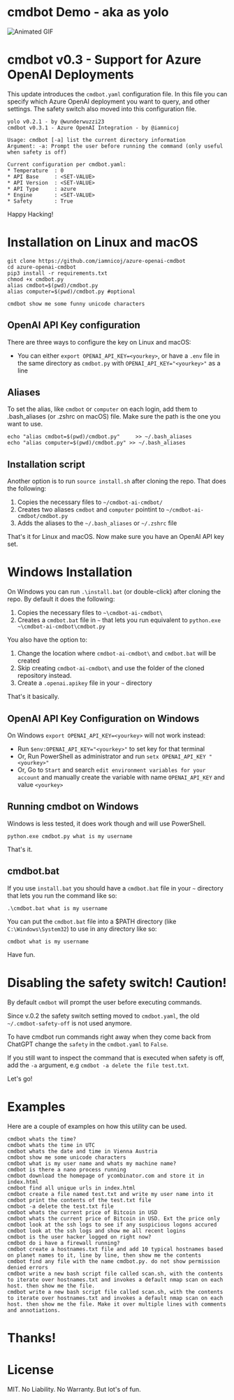 # cmdbot Demo - aka as yolo

![Animated GIF](https://github.com/wunderwuzzi23/blog/raw/master/static/images/2023/yolo-shell-anim-gif.gif)

# cmdbot v0.3 - Support for Azure OpenAI Deployments

This update introduces the `cmdbot.yaml` configuration file. In this file you can specify which Azure OpenAI deployment you want to query, and other settings. The safety switch also moved into this configuration file.


```
yolo v0.2.1 - by @wunderwuzzi23
cmdbot v0.3.1 - Azure OpenAI Integration - by @iamnicoj

Usage: cmdbot [-a] list the current directory information
Argument: -a: Prompt the user before running the command (only useful when safety is off)

Current configuration per cmdbot.yaml:
* Temperature  : 0
* API Base     : <SET-VALUE>
* API Version  : <SET-VALUE>
* API Type     : azure
* Engine       : <SET-VALUE>
* Safety       : True
```

Happy Hacking!

# Installation on Linux and macOS

```
git clone https://github.com/iamnicoj/azure-openai-cmdbot
cd azure-openai-cmdbot
pip3 install -r requirements.txt
chmod +x cmdbot.py
alias cmdbot=$(pwd)/cmdbot.py
alias computer=$(pwd)/cmdbot.py #optional

cmdbot show me some funny unicode characters
```

## OpenAI API Key configuration

There are three ways to configure the key on Linux and macOS:
- You can either `export OPENAI_API_KEY=<yourkey>`, or have a `.env` file in the same directory as `cmdbot.py` with `OPENAI_API_KEY="<yourkey>"` as a line

## Aliases

To set the alias, like `cmdbot` or `computer` on each login, add them to .bash_aliases (or .zshrc on macOS) file. Make sure the path is the one you want to use.

```
echo "alias cmdbot=$(pwd)/cmdbot.py"     >> ~/.bash_aliases
echo "alias computer=$(pwd)/cmdbot.py" >> ~/.bash_aliases
```

## Installation script

Another option is to run `source install.sh` after cloning the repo. That does the following:
1. Copies the necessary files to `~/cmdbot-ai-cmdbot/`
2. Creates two aliases `cmdbot` and `computer` pointint to `~/cmdbot-ai-cmdbot/cmdbot.py`
3. Adds the aliases to the `~/.bash_aliases` or `~/.zshrc` file

That's it for Linux and macOS. Now make sure you have an OpenAI API key set.

# Windows Installation

On Windows you can run `.\install.bat` (or double-click) after cloning the repo. By default it does the following:
1. Copies the necessary files to `~\cmdbot-ai-cmdbot\`
2. Creates a `cmdbot.bat` file in `~` that lets you run equivalent to `python.exe ~\cmdbot-ai-cmdbot\cmdbot.py`

You also have the option to:
1. Change the location where `cmdbot-ai-cmdbot\` and `cmdbot.bat` will be created
2. Skip creating `cmdbot-ai-cmdbot\` and use the folder of the cloned repository instead.
3. Create a `.openai.apikey` file in your `~` directory

That's it basically.

## OpenAI API Key Configuration on Windows

On Windows `export OPENAI_API_KEY=<yourkey>` will not work instead:
- Run `$env:OPENAI_API_KEY="<yourkey>"` to set key for that terminal
- Or, Run PowerShell as administrator and run `setx OPENAI_API_KEY "<yourkey>"`
- Or, Go to `Start` and search `edit environment variables for your account` and manually create the variable with name `OPENAI_API_KEY` and value `<yourkey>`


## Running cmdbot on Windows 

Windows is less tested, it does work though and will use PowerShell.

```
python.exe cmdbot.py what is my username
```

That's it.

## cmdbot.bat

If you use `install.bat` you should have a `cmdbot.bat` file in your `~` directory that lets you run the command like so:

```
.\cmdbot.bat what is my username
```

You can put the `cmdbot.bat` file into a $PATH directory (like `C:\Windows\System32`) to use in any directory like so:

```
cmdbot what is my username
```

Have fun.

# Disabling the safety switch! **Caution!**

By default `cmdbot` will prompt the user before executing commands. 

Since v.0.2 the safety switch setting moved to `cmdbot.yaml`, the old `~/.cmdbot-safety-off` is not used anymore. 

To have cmdbot run commands right away when they come back from ChatGPT change the `safety` in the `cmdbot.yaml` to `False`.

If you still want to inspect the command that is executed when safety is off, add the `-a` argument, e.g `cmdbot -a delete the file test.txt`.

Let's go!

# Examples

Here are a couple of examples on how this utility can be used.

```
cmdbot whats the time?
cmdbot whats the time in UTC
cmdbot whats the date and time in Vienna Austria
cmdbot show me some unicode characters
cmdbot what is my user name and whats my machine name?
cmdbot is there a nano process running
cmdbot download the homepage of ycombinator.com and store it in index.html
cmdbot find all unique urls in index.html
cmdbot create a file named test.txt and write my user name into it
cmdbot print the contents of the test.txt file
cmdbot -a delete the test.txt file
cmdbot whats the current price of Bitcoin in USD
cmdbot whats the current price of Bitcoin in USD. Ext the price only
cmdbot look at the ssh logs to see if any suspicious logons accured
cmdbot look at the ssh logs and show me all recent logins
cmdbot is the user hacker logged on right now?
cmdbot do i have a firewall running?
cmdbot create a hostnames.txt file and add 10 typical hostnames based on planet names to it, line by line, then show me the contents
cmdbot find any file with the name cmdbot.py. do not show permission denied errors
cmdbot write a new bash script file called scan.sh, with the contents to iterate over hostnames.txt and invokes a default nmap scan on each host. then show me the file. 
cmdbot write a new bash script file called scan.sh, with the contents to iterate over hostnames.txt and invokes a default nmap scan on each host. then show me the file. Make it over multiple lines with comments and annotiations.
```

# Thanks!

# License

MIT. No Liability. No Warranty. But lot's of fun.
